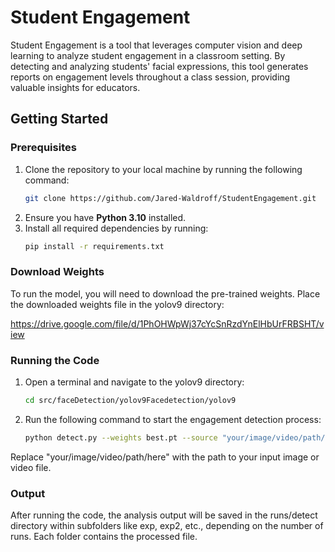 # Student Engagement

Student Engagement is a tool that leverages computer vision and deep learning to analyze student engagement in a classroom setting. By detecting and analyzing students' facial expressions, this tool generates reports on engagement levels throughout a class session, providing valuable insights for educators.

## Getting Started

### Prerequisites

1. Clone the repository to your local machine by running the following command:
   ```bash
   git clone https://github.com/Jared-Waldroff/StudentEngagement.git
2. Ensure you have **Python 3.10** installed.
3. Install all required dependencies by running:
   ```bash
   pip install -r requirements.txt

### Download Weights
To run the model, you will need to download the pre-trained weights. Place the downloaded weights file in the yolov9 directory:

https://drive.google.com/file/d/1PhOHWpWj37cYcSnRzdYnElHbUrFRBSHT/view

### Running the Code
1. Open a terminal and navigate to the yolov9 directory:
   ```bash
   cd src/faceDetection/yolov9Facedetection/yolov9
   
2. Run the following command to start the engagement detection process:
   ```bash
   python detect.py --weights best.pt --source "your/image/video/path/here"
Replace "your/image/video/path/here" with the path to your input image or video file.

### Output
After running the code, the analysis output will be saved in the runs/detect directory within subfolders like exp, exp2, etc., depending on the number of runs. Each folder contains the processed file.